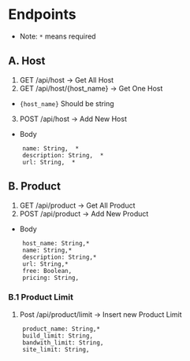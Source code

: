 # Endpoints
* Note: `*` means required
## A. Host
1. GET /api/host -> Get All Host
2. GET /api/host/{host_name} -> Get One Host
* `{host_name}` Should be string
3. POST /api/host -> Add New Host
* Body
```
    name: String,  *
    description: String,  *
    url: String,  *
```

## B. Product
1. GET /api/product -> Get All Product
2. POST /api/product -> Add New Product
* Body
```
    host_name: String,*
    name: String,*
    description: String,*
    url: String,*
    free: Boolean,
    pricing: String,
```

### B.1 Product Limit
1. Post /api/product/limit -> Insert new Product Limit
```
    product_name: String,*
    build_limit: String,
    bandwith_limit: String,
    site_limit: String,
```
